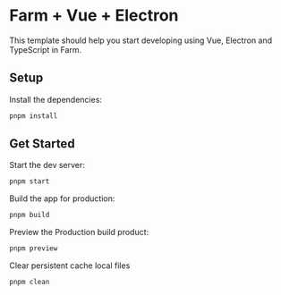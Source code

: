 # Farm + Vue + Electron

This template should help you start developing using Vue, Electron and TypeScript in Farm.

## Setup

Install the dependencies:

```bash
pnpm install
```

## Get Started

Start the dev server:

```bash
pnpm start
```

Build the app for production:

```bash
pnpm build
```

Preview the Production build product:

```bash
pnpm preview
```

Clear persistent cache local files

```bash
pnpm clean
```

